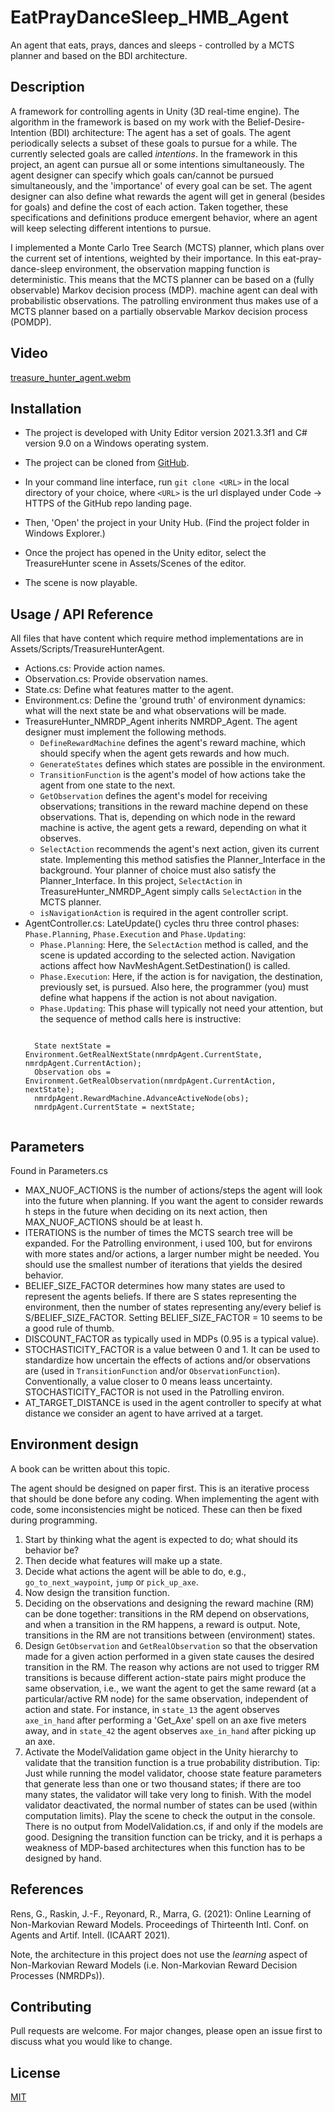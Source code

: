 # EatPrayDanceSleep_HMB_Agent
An agent that eats, prays, dances and sleeps - controlled by a MCTS planner and based on the BDI architecture. 

## Description
A framework for controlling agents in Unity (3D real-time engine). The algorithm in the framework is based on my work with the Belief-Desire-Intention (BDI) architecture: The agent has a set of goals. The agent periodically selects a subset of these goals to pursue for a while. The currently selected goals are called *intentions*. In the framework in this project, an agent can pursue all or some intentions simultaneously. The agent designer can specify which goals can/cannot be pursued simultaneously, and the 'importance' of every goal can be set. The agent designer can also define what rewards the agent will get in general (besides for goals) and define the cost of each action. Taken together, these specifications and definitions produce emergent behavior, where an agent will keep selecting different intentions to pursue.

I implemented a Monte Carlo Tree Search (MCTS) planner, which plans over the current set of intentions, weighted by their importance. In this eat-pray-dance-sleep environment, the observation mapping function is deterministic. This means that the MCTS planner can be based on a (fully observable) Markov decision process (MDP).  machine agent can deal with probabilistic observations. The patrolling environment thus makes use of a MCTS planner based on a partially observable Markov decision process (POMDP).

## Video

[treasure_hunter_agent.webm](https://user-images.githubusercontent.com/41202408/189546964-c766f38e-e00b-4429-bdbc-01a6dadd2d42.webm)


## Installation
- The project is developed with Unity Editor version 2021.3.3f1 and C# version 9.0 on a Windows operating system.

- The project can be cloned from [GitHub](https://github.com/GavinRens/Reward-Machine-Agent---Treasure-Hunting).

- In your command line interface, run `git clone <URL>` in the local directory of your choice, where `<URL>` is the url displayed under Code -> HTTPS of the GitHub repo landing page.

- Then, 'Open' the project in your Unity Hub. (Find the project folder in Windows Explorer.)

- Once the project has opened in the Unity editor, select the TreasureHunter scene in Assets/Scenes of the editor.

- The scene is now playable.

## Usage / API Reference
 All files that have content which require method implementations are in Assets/Scripts/TreasureHunterAgent.
 - Actions.cs: Provide action names.
 - Observation.cs: Provide observation names.
 - State.cs: Define what features matter to the agent.
 - Environment.cs: Define the 'ground truth' of environment dynamics: what will the next state be and what observations will be made.
 - TreasureHunter_NMRDP_Agent inherits NMRDP_Agent. The agent designer must implement the following methods.
    - `DefineRewardMachine` defines the agent's reward machine, which should specify when the agent gets rewards and how much.
    - `GenerateStates` defines which states are possible in the environment.
    - `TransitionFunction` is the agent's model of how actions take the agent from one state to the next.
    - `GetObservation` defines the agent's model for receiving observations; transitions in the reward machine depend on these observations. That is, depending on which node in the reward machine is active, the agent gets a reward, depending on what it observes.
    - `SelectAction` recommends the agent's next action, given its current state. Implementing this method satisfies the Planner_Interface in the background. Your planner of choice must also satisfy the Planner_Interface. In this project, `SelectAction` in TreasureHunter_NMRDP_Agent simply calls `SelectAction` in the MCTS planner.
    - `isNavigationAction` is required in the agent controller script.
 - AgentController.cs: LateUpdate() cycles thru three control phases: `Phase.Planning`, `Phase.Execution` and `Phase.Updating`:
    - `Phase.Planning`: Here, the `SelectAction` method is called, and the scene is updated according to the selected action. Navigation actions affect how NavMeshAgent.SetDestination() is called.
    - `Phase.Execution`: Here, if the action is for navigation, the destination, previously set, is pursued. Also here, the programmer (you) must define what happens if the action is not about navigation.
    - `Phase.Updating`: This phase will typically not need your attention, but the sequence of method calls here is instructive:
     <pre><code>
     State nextState = Environment.GetRealNextState(nmrdpAgent.CurrentState, nmrdpAgent.CurrentAction);
     Observation obs = Environment.GetRealObservation(nmrdpAgent.CurrentAction, nextState);
     nmrdpAgent.RewardMachine.AdvanceActiveNode(obs);
     nmrdpAgent.CurrentState = nextState;
     </code></pre>

## Parameters
Found in Parameters.cs

- MAX_NUOF_ACTIONS is the number of actions/steps the agent will look into the future when planning. If you want the agent to consider rewards h steps in the future when deciding on its next action, then MAX_NUOF_ACTIONS should be at least h.
- ITERATIONS is the number of times the MCTS search tree will be expanded. For the Patrolling environment, i used 100, but for environs with more states and/or actions, a larger number might be needed. You should use the smallest number of iterations that yields the desired behavior.
- BELIEF_SIZE_FACTOR determines how many states are used to represent the agents beliefs. If there are S states representing the environment, then the number of states representing any/every belief is S/BELIEF_SIZE_FACTOR. Setting BELIEF_SIZE_FACTOR = 10 seems to be a good rule of thumb.
- DISCOUNT_FACTOR as typically used in MDPs (0.95 is a typical value).
- STOCHASTICITY_FACTOR is a value between 0 and 1. It can be used to standardize how uncertain the effects of actions and/or observations are (used in `TransitionFunction` and/or `ObservationFunction`). Conventionally, a value closer to 0 means leass uncertainty. STOCHASTICITY_FACTOR is not used in the Patrolling environ.
- AT_TARGET_DISTANCE is used in the agent controller to specify at what distance we consider an agent to have arrived at a target.

## Environment design
A book can be written about this topic.

The agent should be designed on paper first. This is an iterative process that should be done before any coding. When implementing the agent with code, some inconsistencies might be noticed. These can then be fixed during programming.

1. Start by thinking what the agent is expected to do; what should its behavior be?
2. Then decide what features will make up a state. 
3. Decide what actions the agent will be able to do, e.g., `go_to_next_waypoint`, `jump` or `pick_up_axe`. 
4. Now design the transition function.
5. Deciding on the observations and designing the reward machine (RM) can be done together: transitions in the RM depend on observations, and when a transition in the RM happens, a reward is output. Note, transitions in the RM are not transitions between (environment) states.
6. Design `GetObservation` and `GetRealObservation` so that the observation made for a given action performed in a given state causes the desired transition in the RM. The reason why actions are not used to trigger RM transitions is because different action-state pairs might produce the same observation, i.e., we want the agent to get the same reward (at a particular/active RM node) for the same observation, independent of action and state. For instance, in `state_13` the agent observes `axe_in_hand` after performing a 'Get_Axe' spell on an axe five meters away, and in `state_42` the agent observes `axe_in_hand` after picking up an axe.
7. Activate the ModelValidation game object in the Unity hierarchy to validate that the transition function is a true probability distribution. Tip: Just while running the model validator, choose state feature parameters that generate less than one or two thousand states; if there are too many states, the validator will take very long to finish. With the model validator deactivated, the normal number of states can be used (within computation limits). Play the scene to check the output in the console. There is no output from ModelValidation.cs, if and only if the models are good. Designing the transition function can be tricky, and it is perhaps a weakness of MDP-based architectures when this function has to be designed by hand.

## References
Rens, G., Raskin, J.-F., Reyonard, R., Marra, G. (2021): Online Learning of Non-Markovian Reward Models. Proceedings of Thirteenth Intl. Conf. on Agents and Artif. Intell. (ICAART 2021).

Note, the architecture in this project does not use the *learning* aspect of Non-Markovian Reward Models (i.e. Non-Markovian Reward Decision Processes (NMRDPs)).

## Contributing
Pull requests are welcome. For major changes, please open an issue first to discuss what you would like to change.

## License
[MIT](https://choosealicense.com/licenses/mit/)

